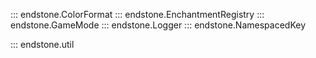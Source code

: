 ::: endstone.ColorFormat
::: endstone.EnchantmentRegistry
::: endstone.GameMode
::: endstone.Logger
::: endstone.NamespacedKey

::: endstone.util